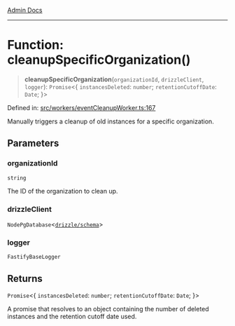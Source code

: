 [Admin Docs](/)

***

# Function: cleanupSpecificOrganization()

> **cleanupSpecificOrganization**(`organizationId`, `drizzleClient`, `logger`): `Promise`\<\{ `instancesDeleted`: `number`; `retentionCutoffDate`: `Date`; \}\>

Defined in: [src/workers/eventCleanupWorker.ts:167](https://github.com/Sourya07/talawa-api/blob/cfbd515d04ffba748b09232a33807f1845dd1878/src/workers/eventCleanupWorker.ts#L167)

Manually triggers a cleanup of old instances for a specific organization.

## Parameters

### organizationId

`string`

The ID of the organization to clean up.

### drizzleClient

`NodePgDatabase`\<[`drizzle/schema`](../../../drizzle/schema/README.md)\>

### logger

`FastifyBaseLogger`

## Returns

`Promise`\<\{ `instancesDeleted`: `number`; `retentionCutoffDate`: `Date`; \}\>

A promise that resolves to an object containing the number of deleted instances
         and the retention cutoff date used.
